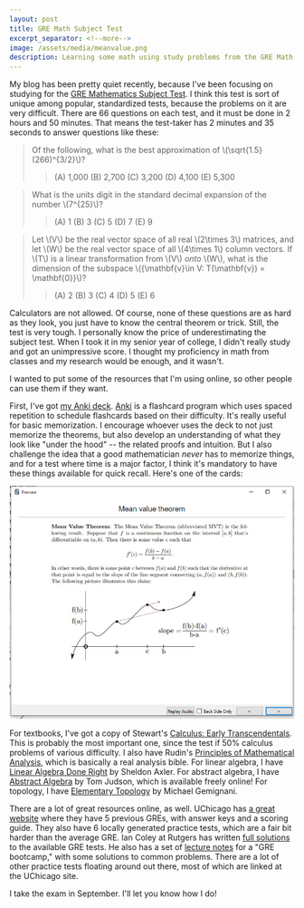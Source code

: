 ```yaml
---
layout: post
title: GRE Math Subject Test
excerpt_separator: <!--more-->
image: /assets/media/meanvalue.png
description: Learning some math using study problems from the GRE Math Subject Test.
---
```


My blog has been pretty quiet recently, because I've been focusing on studying for the [GRE Mathematics Subject Test](https://www.ets.org/gre/subject/about/content/mathematics/). I think this test is sort of unique among popular, standardized tests, because the problems on it are very difficult. There are 66 questions on each test, and it must be done in 2 hours and 50 minutes. That means the test-taker has 2 minutes and 35 seconds to answer questions like these:<!--more-->

> Of the following, what is the best approximation of \\(\sqrt{1.5}(266)^{3/2}\\)?
>> (A) 1,000   (B) 2,700   (C) 3,200   (D) 4,100   (E) 5,300

> What is the units digit in the standard decimal expansion of the number \\(7^{25}\\)?
>> (A) 1   (B) 3   (C) 5   (D) 7   (E) 9

> Let \\(V\\) be the real vector space of all real \\(2\times 3\\) matrices, and let \\(W\\) be the real vector space of all \\(4\times 1\\) column vectors. If \\(T\\) is a linear transformation from \\(V\\) *onto* \\(W\\), what is the dimension of the subspace \\(\{\mathbf{v}\in V: T(\mathbf{v}) = \mathbf{0}\}\\)?
>> (A) 2   (B) 3   (C) 4   (D) 5   (E) 6

Calculators are not allowed. Of course, none of these questions are as hard as they look, you just have to know the central theorem or trick. Still, the test is very tough. I personally know the price of underestimating the subject test. When I took it in my senior year of college, I didn't really study and got an unimpressive score. I thought my proficiency in math from classes and my research would be enough, and it wasn't.

I wanted to put some of the resources that I'm using online, so other people can use them if they want.

First, I've got [my Anki deck](https://ankiweb.net/shared/info/1213569360). [Anki](https://apps.ankiweb.net/) is a flashcard program which uses spaced repetition to schedule flashcards based on their difficulty. It's really useful for basic memorization. I encourage whoever uses the deck to not just memorize the theorems, but also develop an understanding of what they look like "under the hood" -- the related proofs and intuition. But I also challenge the idea that a good mathematician *never* has to memorize things, and for a test where time is a major factor, I think it's mandatory to have these things available for quick recall. Here's one of the cards:

![Mean Value](/assets/media/meanvalue.png)

For textbooks, I've got a copy of Stewart's [Calculus: Early Transcendentals](https://www.google.com/books/edition/Calculus_Early_Transcendentals/hEF-BAAAQBAJ?hl=en&gbpv=0). This is probably the most important one, since the test if 50% calculus problems of various difficulty. I also have Rudin's [Principles of Mathematical Analysis](https://books.google.com/books/about/Principles_of_Mathematical_Analysis.html?id=kwqzPAAACAAJ), which is basically a real analysis bible. For linear algebra, I have [Linear Algebra Done Right](https://www.google.com/books/edition/Linear_Algebra_Done_Right/ovIYVIlithQC?hl=en&gbpv=0) by Sheldon Axler. For abstract algebra, I have [Abstract Algebra](http://abstract.ups.edu/) by Tom Judson, which is available freely online! For topology, I have [Elementary Topology](https://www.google.com/books/edition/Elementary_Topology/q8TttGzVGxUC?hl=en&gbpv=0) by Michael Gemignani.

There are a lot of great resources online, as well. UChicago has [a great website](https://math.uchicago.edu/~min/GRE/) where they have 5 previous GREs, with answer keys and a scoring guide. They also have 6 locally generated practice tests, which are a fair bit harder than the average GRE. Ian Coley at Rutgers has written [full solutions](https://sites.math.rutgers.edu/~iacoley/greprep.html) to the available GRE tests. He also has a set of [lecture notes](https://sites.math.rutgers.edu/~iacoley/gre/lecture-notes.pdf) for a "GRE bootcamp," with some solutions to common problems. There are a lot of other practice tests floating around out there, most of which are linked at the UChicago site.

I take the exam in September. I'll let you know how I do!